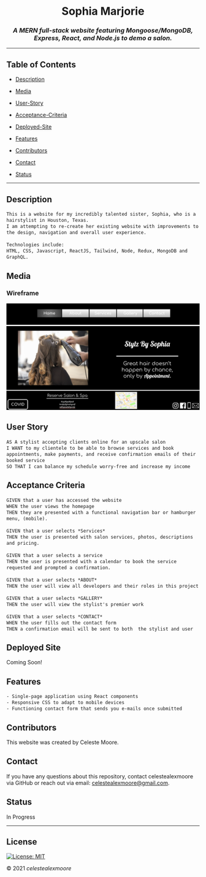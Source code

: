 <div align="center">

# Sophia Marjorie

### _A MERN full-stack website featuring Mongoose/MongoDB, Express, React, and Node.js to demo a salon._

---

</div>

## Table of Contents

- [Description](#Description)

- [Media](#Media)

- [User-Story](#user-story)

- [Acceptance-Criteria](#acceptance-criteria)

- [Deployed-Site](#deployment)

- [Features](#Features)

- [Contributors](#Contributors)

- [Contact](#Contact)

- [Status](Status)

---

## Description
    This is a website for my incredibly talented sister, Sophia, who is a hairstylist in Houston, Texas.  
    I am attempting to re-create her existing website with improvements to the design, navigation and overall user experience.

    Technologies include:  
    HTML, CSS, Javascript, ReactJS, Tailwind, Node, Redux, MongoDB and GraphQL.

## Media

### Wireframe

![](./assets/images/wireframe.png)

## User Story

    AS A stylist accepting clients online for an upscale salon  
    I WANT to my clientele to be able to browse services and book appointments, make payments, and receive confirmation emails of their booked service  
    SO THAT I can balance my schedule worry-free and increase my income

## Acceptance Criteria

    GIVEN that a user has accessed the website
    WHEN the user views the homepage
    THEN they are presented with a functional navigation bar or hamburger menu, (mobile).

    GIVEN that a user selects *Services*
    THEN the user is presented with salon services, photos, descriptions and pricing.

    GIVEN that a user selects a service
    THEN the user is presented with a calendar to book the service requested and prompted a confirmation.

    GIVEN that a user selects *ABOUT*
    THEN the user will view all developers and their roles in this project

    GIVEN that a user selects *GALLERY*
    THEN the user will view the stylist's premier work

    GIVEN that a user selects *CONTACT*
    WHEN the user fills out the contact form
    THEN a confirmation email will be sent to both  the stylist and user

## Deployed Site

Coming Soon!

## Features
    - Single-page application using React components
    - Responsive CSS to adapt to mobile devices
    - Functioning contact form that sends you e-mails once submitted

## Contributors

This website was created by Celeste Moore.

## Contact

If you have any questions about this repository, contact celestealexmoore via GitHub or reach out via email:
celestealexmoore@gmail.com.

## Status

In Progress

---

## License

[![License: MIT](https://img.shields.io/badge/License-MIT-blueviolet.svg)](https://opensource.org/licenses/MIT)

© 2021 _celestealexmoore_
